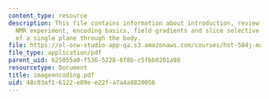 ```yaml
---
content_type: resource
description: This file contains information about introduction, review of the basic
  NMR experiment, encoding basics, field gradients and slice selective excitation
  of a single plane through the body.
file: https://ol-ocw-studio-app-qa.s3.amazonaws.com/courses/hst-584j-magnetic-resonance-analytic-biochemical-and-imaging-techniques-spring-2006/48c03af16122e89ee22fa7a4a8820056_imageencoding.pdf
file_type: application/pdf
parent_uid: 625055a0-f536-5228-6f8b-c5fbb0201a98
resourcetype: Document
title: imageencoding.pdf
uid: 48c03af1-6122-e89e-e22f-a7a4a8820056
---
```

